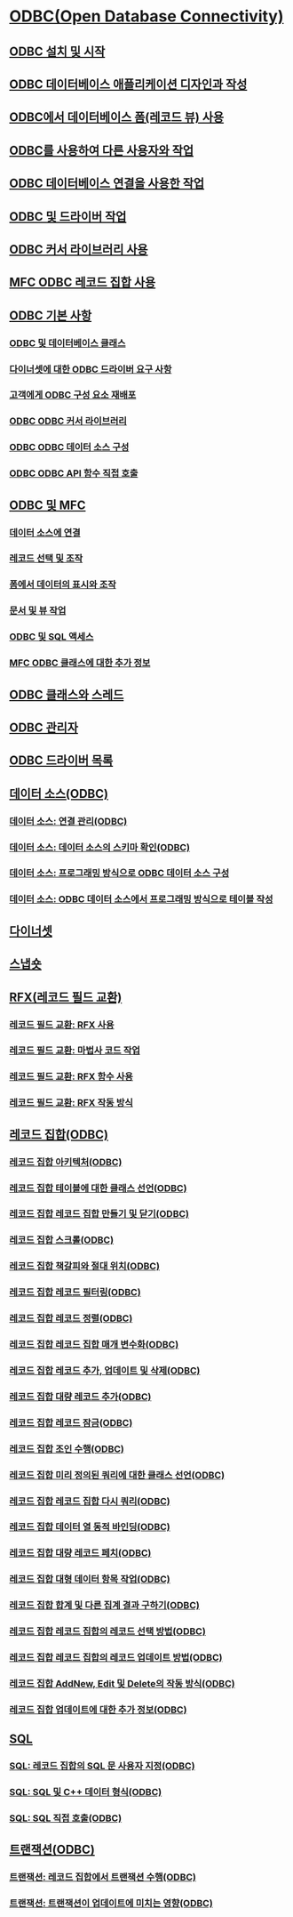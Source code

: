 # [ODBC(Open Database Connectivity)](open-database-connectivity-odbc.md)
## [ODBC 설치 및 시작](installing-and-getting-started-with-odbc.md)
## [ODBC 데이터베이스 애플리케이션 디자인과 작성](design-and-create-an-odbc-database-application.md)
## [ODBC에서 데이터베이스 폼(레코드 뷰) 사용](use-database-forms-record-views-with-odbc.md)
## [ODBC를 사용하여 다른 사용자와 작업](use-odbc-to-work-with-other-users.md)
## [ODBC 데이터베이스 연결을 사용한 작업](work-with-odbc-database-connections.md)
## [ODBC 및 드라이버 작업](work-with-odbc-and-drivers.md)
## [ODBC 커서 라이브러리 사용](use-the-odbc-cursor-library.md)
## [MFC ODBC 레코드 집합 사용](use-mfc-odbc-recordsets.md)
## [ODBC 기본 사항](odbc-basics.md)
### [ODBC 및 데이터베이스 클래스](odbc-and-the-database-classes.md)
### [다이너셋에 대한 ODBC 드라이버 요구 사항](odbc-driver-requirements-for-dynasets.md)
### [고객에게 ODBC 구성 요소 재배포](redistributing-odbc-components-to-your-customers.md)
### [ODBC ODBC 커서 라이브러리](odbc-the-odbc-cursor-library.md)
### [ODBC ODBC 데이터 소스 구성](odbc-configuring-an-odbc-data-source.md)
### [ODBC ODBC API 함수 직접 호출](odbc-calling-odbc-api-functions-directly.md)
## [ODBC 및 MFC](odbc-and-mfc.md)
### [데이터 소스에 연결](connecting-to-a-data-source.md)
### [레코드 선택 및 조작](selecting-and-manipulating-records.md)
### [폼에서 데이터의 표시와 조작](displaying-and-manipulating-data-in-a-form.md)
### [문서 및 뷰 작업](working-with-documents-and-views.md)
### [ODBC 및 SQL 액세스](access-to-odbc-and-sql.md)
### [MFC ODBC 클래스에 대한 추가 정보](further-reading-about-the-mfc-odbc-classes.md)
## [ODBC 클래스와 스레드](odbc-classes-and-threads.md)
## [ODBC 관리자](odbc-administrator.md)
## [ODBC 드라이버 목록](odbc-driver-list.md)
## [데이터 소스(ODBC)](data-source-odbc.md)
### [데이터 소스: 연결 관리(ODBC)](data-source-managing-connections-odbc.md)
### [데이터 소스: 데이터 소스의 스키마 확인(ODBC)](data-source-determining-the-schema-of-the-data-source-odbc.md)
### [데이터 소스: 프로그래밍 방식으로 ODBC 데이터 소스 구성](data-source-programmatically-configuring-an-odbc-data-source.md)
### [데이터 소스: ODBC 데이터 소스에서 프로그래밍 방식으로 테이블 작성](data-source-programmatically-creating-a-table-in-an-odbc-data-source.md)
## [다이너셋](dynaset.md)
## [스냅숏](snapshot.md)
## [RFX(레코드 필드 교환)](record-field-exchange-rfx.md)
### [레코드 필드 교환: RFX 사용](record-field-exchange-using-rfx.md)
### [레코드 필드 교환: 마법사 코드 작업](record-field-exchange-working-with-the-wizard-code.md)
### [레코드 필드 교환: RFX 함수 사용](record-field-exchange-using-the-rfx-functions.md)
### [레코드 필드 교환: RFX 작동 방식](record-field-exchange-how-rfx-works.md)
## [레코드 집합(ODBC)](recordset-odbc.md)
### [레코드 집합 아키텍처(ODBC)](recordset-architecture-odbc.md)
### [레코드 집합 테이블에 대한 클래스 선언(ODBC)](recordset-declaring-a-class-for-a-table-odbc.md)
### [레코드 집합 레코드 집합 만들기 및 닫기(ODBC)](recordset-creating-and-closing-recordsets-odbc.md)
### [레코드 집합 스크롤(ODBC)](recordset-scrolling-odbc.md)
### [레코드 집합 책갈피와 절대 위치(ODBC)](recordset-bookmarks-and-absolute-positions-odbc.md)
### [레코드 집합 레코드 필터링(ODBC)](recordset-filtering-records-odbc.md)
### [레코드 집합 레코드 정렬(ODBC)](recordset-sorting-records-odbc.md)
### [레코드 집합 레코드 집합 매개 변수화(ODBC)](recordset-parameterizing-a-recordset-odbc.md)
### [레코드 집합 레코드 추가, 업데이트 및 삭제(ODBC)](recordset-adding-updating-and-deleting-records-odbc.md)
### [레코드 집합 대량 레코드 추가(ODBC)](recordset-adding-records-in-bulk-odbc.md)
### [레코드 집합 레코드 잠금(ODBC)](recordset-locking-records-odbc.md)
### [레코드 집합 조인 수행(ODBC)](recordset-performing-a-join-odbc.md)
### [레코드 집합 미리 정의된 쿼리에 대한 클래스 선언(ODBC)](recordset-declaring-a-class-for-a-predefined-query-odbc.md)
### [레코드 집합 레코드 집합 다시 쿼리(ODBC)](recordset-requerying-a-recordset-odbc.md)
### [레코드 집합 데이터 열 동적 바인딩(ODBC)](recordset-dynamically-binding-data-columns-odbc.md)
### [레코드 집합 대량 레코드 페치(ODBC)](recordset-fetching-records-in-bulk-odbc.md)
### [레코드 집합 대형 데이터 항목 작업(ODBC)](recordset-working-with-large-data-items-odbc.md)
### [레코드 집합 합계 및 다른 집계 결과 구하기(ODBC)](recordset-obtaining-sums-and-other-aggregate-results-odbc.md)
### [레코드 집합 레코드 집합의 레코드 선택 방법(ODBC)](recordset-how-recordsets-select-records-odbc.md)
### [레코드 집합 레코드 집합의 레코드 업데이트 방법(ODBC)](recordset-how-recordsets-update-records-odbc.md)
### [레코드 집합 AddNew, Edit 및 Delete의 작동 방식(ODBC)](recordset-how-addnew-edit-and-delete-work-odbc.md)
### [레코드 집합 업데이트에 대한 추가 정보(ODBC)](recordset-more-about-updates-odbc.md)
## [SQL](sql.md)
### [SQL: 레코드 집합의 SQL 문 사용자 지정(ODBC)](sql-customizing-your-recordsets-sql-statement-odbc.md)
### [SQL: SQL 및 C++ 데이터 형식(ODBC)](sql-sql-and-cpp-data-types-odbc.md)
### [SQL: SQL 직접 호출(ODBC)](sql-making-direct-sql-calls-odbc.md)
## [트랜잭션(ODBC)](transaction-odbc.md)
### [트랜잭션: 레코드 집합에서 트랜잭션 수행(ODBC)](transaction-performing-a-transaction-in-a-recordset-odbc.md)
### [트랜잭션: 트랜잭션이 업데이트에 미치는 영향(ODBC)](transaction-how-transactions-affect-updates-odbc.md)
